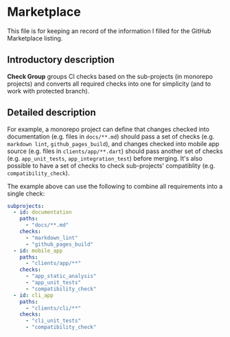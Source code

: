 # Marketplace

This file is for keeping an record of the information I filled for the GitHub Marketplace listing.

## Introductory description

**Check Group** groups CI checks based on the sub-projects (in monorepo projects) and converts all required checks into one for simplicity (and to work with protected branch).

## Detailed description

For example, a monorepo project can define that changes checked into documentation (e.g. files in `docs/**.md`) should pass a set of checks (e.g. `markdown lint`, `github_pages_build`), and changes checked into mobile app source (e.g. files in `clients/app/**.dart`) should pass another set of checks (e.g. `app_unit_tests`, `app_integration_test`) before merging. It's also possible to have a set of checks to check sub-projects' compatiblity (e.g. `compatibility_check`).

The example above can use the following to combine all requirements into a single check:

```yml
subprojects:
  - id: documentation
    paths:
      - "docs/**.md"
    checks:
      - "markdown_lint"
      - "github_pages_build"
  - id: mobile_app
    paths:
      - "clients/app/**"
    checks:
      - "app_static_analysis"
      - "app_unit_tests"
      - "compatibility_check"
  - id: cli_app
    paths:
      - "clients/cli/**"
    checks:
      - "cli_unit_tests"
      - "compatibility_check"
```
